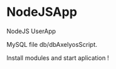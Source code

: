 # NodeJSApp
NodeJS UserApp

MySQL file db/dbAxelyosScript.


Install modules and start aplication !
